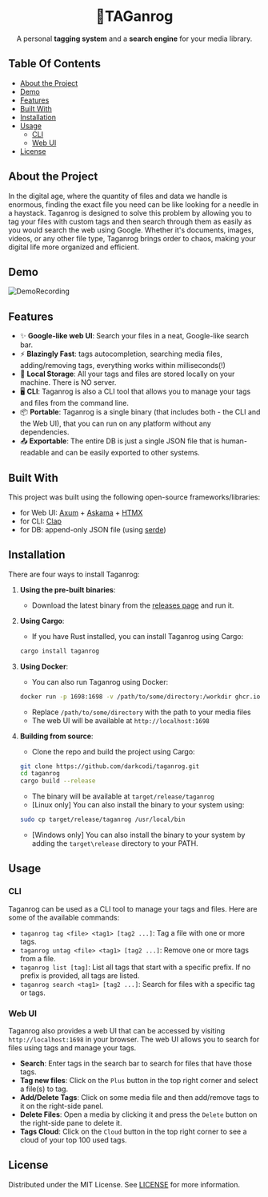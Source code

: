 <p align="center">
  <h1 align="center">🔖TAGanrog</h1>

  <p align="center">
    A personal <b>tagging system</b> and a <b>search engine</b> for your media library.
    <br/>
  </p>
</p>

## Table Of Contents

* [About the Project](#about-the-project)
* [Demo](#demo)
* [Features](#features)
* [Built With](#built-with)
* [Installation](#installation)
* [Usage](#usage)
  * [CLI](#cli)
  * [Web UI](#web-ui)
* [License](#license)

## About the Project

In the digital age, where the quantity of files and data we handle is enormous, finding the exact file you need can be like looking for a needle in a haystack. Taganrog is designed to solve this problem by allowing you to tag your files with custom tags and then search through them as easily as you would search the web using Google. Whether it's documents, images, videos, or any other file type, Taganrog brings order to chaos, making your digital life more organized and efficient.

## Demo

![DemoRecording](demo.gif)

## Features

- ✨ **Google-like web UI**: Search your files in a neat, Google-like search bar.
- ⚡ **Blazingly Fast**: tags autocompletion, searching media files, adding/removing tags, everything works within milliseconds(!)
- 💾 **Local Storage**: All your tags and files are stored locally on your machine. There is NO server.
- 🖥️ **CLI**: Taganrog is also a CLI tool that allows you to manage your tags and files from the command line.
- 📦 **Portable**: Taganrog is a single binary (that includes both - the CLI and the Web UI), that you can run on any platform without any dependencies.
- 📤 **Exportable**: The entire DB is just a single JSON file that is human-readable and can be easily exported to other systems.

## Built With

This project was built using the following open-source frameworks/libraries:
- for Web UI: [Axum](https://github.com/tokio-rs/axum) + [Askama](https://github.com/djc/askama) + [HTMX](https://htmx.org/)
- for CLI: [Clap](https://github.com/clap-rs/clap)
- for DB: append-only JSON file (using [serde](https://github.com/serde-rs/serde))

## Installation

There are four ways to install Taganrog:

1. **Using the pre-built binaries**:
    - Download the latest binary from the [releases page](https://github.com/darkcodi/taganrog/releases) and run it.

2. **Using Cargo**:
    - If you have Rust installed, you can install Taganrog using Cargo:
    ```sh
    cargo install taganrog
    ```

3. **Using Docker**:
    - You can also run Taganrog using Docker:
    ```sh
    docker run -p 1698:1698 -v /path/to/some/directory:/workdir ghcr.io/darkcodi/taganrog:latest
    ```
    - Replace `/path/to/some/directory` with the path to your media files
    - The web UI will be available at `http://localhost:1698`

4. **Building from source**:
   - Clone the repo and build the project using Cargo:
    ```sh
    git clone https://github.com/darkcodi/taganrog.git
    cd taganrog
    cargo build --release
    ```
   - The binary will be available at `target/release/taganrog`
   - [Linux only] You can also install the binary to your system using:
    ```sh
    sudo cp target/release/taganrog /usr/local/bin
    ```
   - [Windows only] You can also install the binary to your system by adding the `target\release` directory to your PATH.

## Usage

### CLI

Taganrog can be used as a CLI tool to manage your tags and files. Here are some of the available commands:
- `taganrog tag <file> <tag1> [tag2 ...]`: Tag a file with one or more tags.
- `taganrog untag <file> <tag1> [tag2 ...]`: Remove one or more tags from a file.
- `taganrog list [tag]`: List all tags that start with a specific prefix. If no prefix is provided, all tags are listed.
- `taganrog search <tag1> [tag2 ...]`: Search for files with a specific tag or tags.

### Web UI
  
Taganrog also provides a web UI that can be accessed by visiting `http://localhost:1698` in your browser. The web UI allows you to search for files using tags and manage your tags.
- **Search**: Enter tags in the search bar to search for files that have those tags.
- **Tag new files**: Click on the `Plus` button in the top right corner and select a file(s) to tag.
- **Add/Delete Tags**: Click on some media file and then add/remove tags to it on the right-side panel.
- **Delete Files**: Open a media by clicking it and press the `Delete` button on the right-side pane to delete it.
- **Tags Cloud**: Click on the `Cloud` button in the top right corner to see a cloud of your top 100 used tags.

## License

Distributed under the MIT License. See [LICENSE](https://github.com/darkcodi/taganrog/blob/main/LICENSE) for more information.
